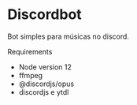 # Discordbot
Bot simples para músicas no discord.

Requirements 
- Node version 12
- ffmpeg
- @discordjs/opus
- discordjs e ytdl
